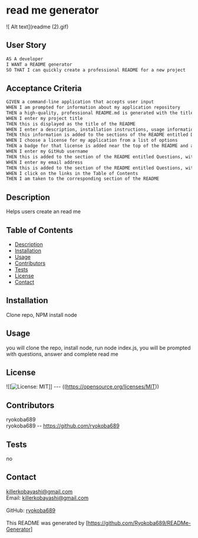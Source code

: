 # read me generator
 ![ Alt text](readme (2).gif)
## User Story

```md
AS A developer
I WANT a README generator
SO THAT I can quickly create a professional README for a new project
```

## Acceptance Criteria

```md
GIVEN a command-line application that accepts user input
WHEN I am prompted for information about my application repository
THEN a high-quality, professional README.md is generated with the title of my project and sections entitled Description, Table of Contents, Installation, Usage, License, Contributing, Tests, and Questions
WHEN I enter my project title
THEN this is displayed as the title of the README
WHEN I enter a description, installation instructions, usage information, contribution guidelines, and test instructions
THEN this information is added to the sections of the README entitled Description, Installation, Usage, Contributing, and Tests
WHEN I choose a license for my application from a list of options
THEN a badge for that license is added near the top of the README and a notice is added to the section of the README entitled License that explains which license the application is covered under
WHEN I enter my GitHub username
THEN this is added to the section of the README entitled Questions, with a link to my GitHub profile
WHEN I enter my email address
THEN this is added to the section of the README entitled Questions, with instructions on how to reach me with additional questions
WHEN I click on the links in the Table of Contents
THEN I am taken to the corresponding section of the README
```
## Description
Helps users create an read me <br />
## Table of Contents
- [Description](#description)
- [Installation](#installation)
- [Usage](#usage)
- [Contributors](#contributors)
- [Tests](#tests)
- [License](#license)
- [Contact](#contact) <br />
## Installation
Clone repo, NPM install node <br />
## Usage
you will clone the repo, install node, run node index.js, you will be prompted with questions, answer and complete read me <br />
## License 
![[![License: MIT](https://img.shields.io/badge/License-MIT-yellow.svg)]] --- ((https://opensource.org/licenses/MIT)) <br /> 
## Contributors
ryokoba689 <br /> 
ryokoba689 -- https://github.com/ryokoba689 <br />
## Tests
no<br />
## Contact 
killerkobayashi@gmail.com<br /> 
Email: killerkobayashi@gmail.com<br /><br />
GitHub: [ryokoba689](https://github.com/ryokoba689)<br />
<br />
This README was generated by [https://github.com/Ryokoba689/READMe-Generator]
